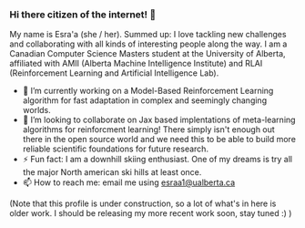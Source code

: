 ### Hi there citizen of the internet! 👋

My name is Esra'a (she / her). Summed up: I love tackling new challenges and collaborating with all kinds of interesting people along the way. I am a Canadian Computer Science Masters student at the University of Alberta, affiliated with AMII (Alberta Machine Intelligence Institute) and RLAI (Reinforcement Learning and Artificial Intelligence Lab). 

- 🔭 I’m currently working on a Model-Based Reinforcement Learning algorithm for fast adaptation in complex and seemingly changing worlds.
- 👯 I’m looking to collaborate on Jax based implentations of meta-learning algorithms for reinforcment learning! There simply isn't enough out there in the open source world and we need this to be able to build more reliable scientific foundations for future research.
- ⚡ Fun fact: I am a downhill skiing enthusiast. One of my dreams is try all the major North american ski hills at least once.
- 📫 How to reach me: email me using esraa1@ualberta.ca 


<!--
**esraa-saleh/esraa-saleh** is a ✨ _special_ ✨ repository because its `README.md` (this file) appears on your GitHub profile.

Here are some ideas to get you started:

- 🔭 I’m currently working on ...
- 🌱 I’m currently learning ...
- 👯 I’m looking to collaborate on ...
- 🤔 I’m looking for help with ...
- 💬 Ask me about ...
- 📫 How to reach me: ...
- 😄 Pronouns: ...
- ⚡ Fun fact: ...
-->

(Note that this profile is under construction, so a lot of what's in here is older work. I should be releasing my more recent work soon, stay tuned :) )
